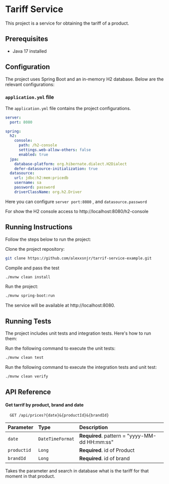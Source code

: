 # Tariff Service

This project is a service for obtaining the tariff of a product.

## Prerequisites

- Java 17 installed

## Configuration

The project uses Spring Boot and an in-memory H2 database. Below are the relevant configurations:

### `application.yml` file

The `application.yml` file contains the project configurations.

```yml
server:
  port: 8080

spring:
  h2:
    console:
      path: /h2-console
      settings.web-allow-others: false
      enabled: true
  jpa:
    database-platform: org.hibernate.dialect.H2Dialect
    defer-datasource-initialization: true
  datasource:
    url: jdbc:h2:mem:pricedb
    username: sa
    password: password
    driverClassName: org.h2.Driver
```

Here you can configure `server port:8080` , and `datasource.password`

For show the H2 console access to http://localhost:8080/h2-console

## Running Instructions
Follow the steps below to run the project:

Clone the project repository:

```bash
git clone https://github.com/alexxsnjr/tarrif-service-example.git


```
Compile and pass the test
```bash
./mvnw clean install
```

Run the project:

```bash
./mvnw spring-boot:run
```
The service will be available at http://localhost:8080.

## Running Tests
The project includes unit tests and integration tests. Here's how to run them:


Run the following command to execute the unit tests:

```bash
./mvnw clean test
```
Run the following command to execute the integration tests and unit test:

```bash
./mvnw clean verify
```



## API Reference

#### Get tarrif by product, brand and date

```http
  GET /api/prices?{date}&{productId}&{brandId}
```

| Parameter | Type     | Description                |
| :-------- | :------- | :------------------------- |
| `date`    | `DateTimeFormat` | **Required**. pattern = "yyyy-MM-dd HH:mm:ss" |
| `productid`    | `Long` | **Required**. id of Product |
| `brandId`    | `Long` | **Required**. id of brand |



Takes the parameter and search in database what is the tariff for that moment in that product.

